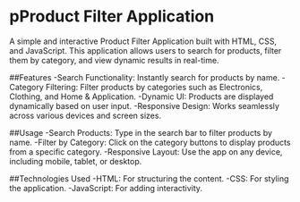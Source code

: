 # pProduct Filter Application
A simple and interactive Product Filter Application built with HTML, CSS, and JavaScript. This application allows users to search for products, filter them by category, and view dynamic results in real-time.

##Features
-Search Functionality: Instantly search for products by name.
-Category Filtering: Filter products by categories such as Electronics, Clothing, and Home & Application.
-Dynamic UI: Products are displayed dynamically based on user input.
-Responsive Design: Works seamlessly across various devices and screen sizes.

##Usage
-Search Products: Type in the search bar to filter products by name.
-Filter by Category: Click on the category buttons to display products from a specific category.
-Responsive Layout: Use the app on any device, including mobile, tablet, or desktop.

##Technologies Used
-HTML: For structuring the content.
-CSS: For styling the application.
-JavaScript: For adding interactivity.
